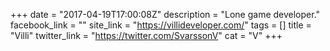 +++
date = "2017-04-19T17:00:08Z"
description = "Lone game developer."
facebook_link = ""
site_link = "https://villideveloper.com/"
tags = []
title = "Villi"
twitter_link = "https://twitter.com/SvarssonV"
cat = "V"
+++

